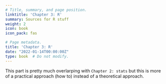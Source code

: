 ```yaml
---
# Title, summary, and page position.
linktitle: 'Chapter 3: R'
summary: Sources for R stuff
weight: 2
icon: book
icon_pack: fas

# Page metadata.
title: 'Chapter 3: R'
date: "2022-01-14T00:00:00Z"
type: book  # Do not modify.
---
```


This part is pretty much overlarping with `Chapter 2: stats` but this is more of a practical approach (how to) instead of a theoretical approach.

